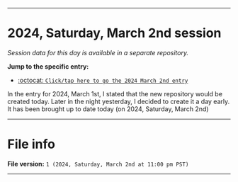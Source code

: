 
***

# 2024, Saturday, March 2nd session

_Session data for this day is available in a separate repository._

**Jump to the specific entry:**

- [:octocat: `Click/tap here to go the 2024 March 2nd entry`](https://github.com/seanpm2001/SeansLifeArchive_Images_TinyTower_Y2024/tree/SeansLifeArchive_Images_TinyTower_Y2024_Main-dev/2024/03_March/02/)

In the entry for 2024, March 1st, I stated that the new repository would be created today. Later in the night yesterday, I decided to create it a day early. It has been brought up to date today (on 2024, Saturday, March 2nd)

***

# File info

**File version:** `1 (2024, Saturday, March 2nd at 11:00 pm PST)`

***
